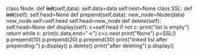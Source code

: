 class Node:
    def __init__(self,data):
        self.data=data
        self.next=None
class SSL:
    def __init__(self):
        self.head=None
    def prepend(self,data):
        new_node=Node(data)
        new_node.self=self.head
        self.head=new_node
    def delete(self):
        self.head=None
    def display(self):
        c=self.head
        if not c:
            print("list is empty")
        return
        while c:
            print(c.data,end="->")
            c=c.next
        print("None")
p=SSL()
p.prepend(10)
p.prepend(20)
p.prepend(30)
print("linked list after prepending:")
p.display()
p.delete()
print("after deleting")
p.display()





